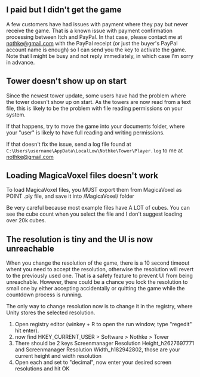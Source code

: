 ## I paid but I didn't get the game

A few customers have had issues with payment where they pay but never receive the game. That is a known issue with payment confirmation processing between Itch and PayPal. In that case, please contact me at nothke@gmail.com with the PayPal receipt (or just the buyer's PayPal account name is enough) so I can send you the key to activate the game. Note that I might be busy and not reply immediately, in which case I'm sorry in advance.

## Tower doesn't show up on start

Since the newest tower update, some users have had the problem where the tower doesn't show up on start. As the towers are now read from a text file, this is likely to be the problem with file reading permissions on your system. 

If that happens, try to move the game into your documents folder, where your "user" is likely to have full reading and writing permissions. 

If that doesn't fix the issue, send a log file found at 
`C:\Users\username\AppData\LocalLow\Nothke\Tower\Player.log`
to me at nothke@gmail.com

## Loading MagicaVoxel files doesn't work

To load MagicaVoxel files, you MUST export them from MagicaVoxel as POINT .ply file, and save it into <GamePath>/MagicaVoxel/ folder

Be very careful because most example files have A LOT of cubes. You can see the cube count when you select the file and I don't suggest loading over 20k cubes.

## The resolution is tiny and the UI is now unreachable

When you change the resolution of the game, there is a 10 second timeout whent you need to accept the resolution, otherwise the resolution will revert to the previously used one. That is a safety feature to prevent UI from being unreachable.
However, there could be a chance you lock the resolution to small one by either accepting accidentally or quitting the game while the countdown process is running.

The only way to change resolution now is to change it in the registry, where Unity stores the selected resolution.

1. Open registry editor (winkey + R to open the run window, type "regedit" hit enter).
2. now find HKEY_CURRENT_USER > Software > Nothke > Tower
3. There should be 2 keys Screenmanager Resolution Height_h2627697771 and Screenmanager Resolution Width_h182942802, those are your current height and width resolution
4. Open each and set to "decimal", now enter your desired screen resolutions and hit OK


